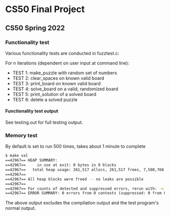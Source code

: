 # CS50 Final Project
## CS50 Spring 2022

### Functionality test

Various functionality tests are conducted in fuzztest.c: 

For n iterations (dependent on user input at command line):
* TEST 1: make_puzzle with random set of numbers
* TEST 2: clear_spaces on known valid board
* TEST 3: print_board on known valid board
* TEST 4: solve_board on a valid, randomized board
* TEST 5: print_solution of a solved board
* TEST 6: delete a solved puzzle



#### Functionality test output
See testing.out for full testing output. 



### Memory test
By default is set to run 500 times, takes about 1 minute to complete 
```bash
$ make val
==42967== HEAP SUMMARY:
==42967==     in use at exit: 0 bytes in 0 blocks
==42967==   total heap usage: 261,517 allocs, 261,517 frees, 7,580,768 bytes allocated
==42967== 
==42967== All heap blocks were freed -- no leaks are possible
==42967== 
==42967== For counts of detected and suppressed errors, rerun with: -v
==42967== ERROR SUMMARY: 0 errors from 0 contexts (suppressed: 0 from 0)
```

The above output excludes the compilation output and the test program's normal output.
